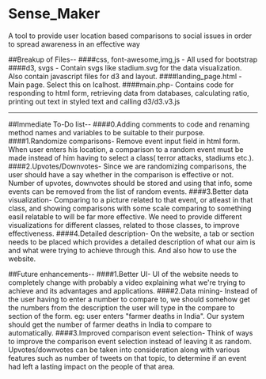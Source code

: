 # Sense_Maker
A tool to provide user location based comparisons to social issues in order to spread awareness in an effective way

##Breakup of Files--
####css, font-awesome,img,js - 
All used for bootstrap
####d3, svgs -
Contain svgs like stadium.svg for the data visualization. Also contain javascript files for d3 and layout.
####landing_page.html -
Main page. Select this on lcalhost.
####main.php-
Contains code for responding to html form, retrieving data from databases, calculating ratio, printing out text in styled text and calling d3/d3.v3.js 


---------------------------------------------------------------------------------------------------------------------------

##Immediate To-Do list--
####0.Adding comments to code and renaming method names and variables to be suitable to their purpose.
####1.Randomize comparisons-
Remove event input field in html form. When user enters his location, a comparison to a random event must be made instead of him having to select a class( terror attacks, stadiums etc.).
####2.Upvotes/Downvotes-
Since we are randomizing comparisons, the user should have a say whether in the comparison is effective or not. Number of upvotes, downvotes should be stored and using that info, some events can be removed from the list of random events.
####3.Better data visualization-
Comparing to a picture related to that event, or atleast in that class, and showing comparisons with some scale comparing to something easil relatable to will be far more effective. We need to provide different visualizations for different classes, related to those classes, to improve effectiveness.
####4.Detailed description-
On the website, a tab or section needs to be placed which provides a detailed description of what our aim is and what were trying to achieve through this. And also how to use the website.


##Future enhancements--
####1.Better UI-
UI of the website needs to completely change with probably a video explaining what we're trying to achieve and its advantages and applications.
####2.Data mining-
Instead of the user having to enter a number to compare to, we should somehow get the numbers from the description the user will type in the compare to section of the form.
eg: user enters "farmer deaths in India". Our system should get the number of farmer deaths in India to compare to automatically.
####3.Improved comparison event selection-
Think of ways to improve the comparison event selection instead of leaving it as random. Upvotes/downvotes can be taken into consideration along with various features such as number of tweets on that topic, to determine if an event had left a lasting impact on the people of that area.
